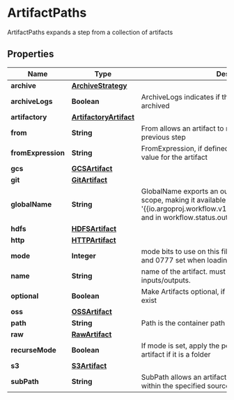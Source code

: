 

# ArtifactPaths

ArtifactPaths expands a step from a collection of artifacts
## Properties

Name | Type | Description | Notes
------------ | ------------- | ------------- | -------------
**archive** | [**ArchiveStrategy**](ArchiveStrategy.md) |  |  [optional]
**archiveLogs** | **Boolean** | ArchiveLogs indicates if the container logs should be archived |  [optional]
**artifactory** | [**ArtifactoryArtifact**](ArtifactoryArtifact.md) |  |  [optional]
**from** | **String** | From allows an artifact to reference an artifact from a previous step |  [optional]
**fromExpression** | **String** | FromExpression, if defined, is evaluated to specify the value for the artifact |  [optional]
**gcs** | [**GCSArtifact**](GCSArtifact.md) |  |  [optional]
**git** | [**GitArtifact**](GitArtifact.md) |  |  [optional]
**globalName** | **String** | GlobalName exports an output artifact to the global scope, making it available as &#39;{{io.argoproj.workflow.v1alpha1.outputs.artifacts.XXXX}} and in workflow.status.outputs.artifacts |  [optional]
**hdfs** | [**HDFSArtifact**](HDFSArtifact.md) |  |  [optional]
**http** | [**HTTPArtifact**](HTTPArtifact.md) |  |  [optional]
**mode** | **Integer** | mode bits to use on this file, must be a value between 0 and 0777 set when loading input artifacts. |  [optional]
**name** | **String** | name of the artifact. must be unique within a template&#39;s inputs/outputs. | 
**optional** | **Boolean** | Make Artifacts optional, if Artifacts doesn&#39;t generate or exist |  [optional]
**oss** | [**OSSArtifact**](OSSArtifact.md) |  |  [optional]
**path** | **String** | Path is the container path to the artifact |  [optional]
**raw** | [**RawArtifact**](RawArtifact.md) |  |  [optional]
**recurseMode** | **Boolean** | If mode is set, apply the permission recursively into the artifact if it is a folder |  [optional]
**s3** | [**S3Artifact**](S3Artifact.md) |  |  [optional]
**subPath** | **String** | SubPath allows an artifact to be sourced from a subpath within the specified source |  [optional]



